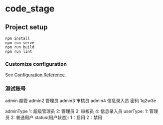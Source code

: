 # code_stage

## Project setup
```
npm install
npm run serve
npm run build
npm run lint
```

### Customize configuration
See [Configuration Reference](https://cli.vuejs.org/config/).

### 测试账号
admin 超管  admin2 管理员  admin3 审核员 admin4 信息录入员  密码  1q2w3e


adminType   1: 超级管理员 2: 管理员 3: 审核员 4: 信息录入员
userType:   1: 管理员 2: 普通用户
status(用户状态):     1：启用  2：禁用